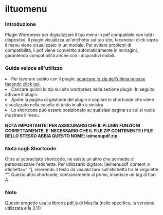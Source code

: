 # iltuomenu

<h3>Introduzione</h3>
Plugin Wordpress per digitalizzare il tuo menu in pdf compatibile con tutti i dispositivi. Il plugin visualizza un'etichetta sul tuo sito, facendoci click sopra il menu viene visualizzato in un modale.
Per evitare problemi di compatibilità, il pdf viene convertito automaticamente in immagini, garantendo compatibilità anche con i dispositivi mobili.


<h3>Guida veloce all'utilizzo</h3>

<li>Per lavorare subito con il plugin, <a href="https://github.com/Twindrillss/iltuomenu/releases/">scaricare lo zip dell'ultima release facendo click qui</a>.</li>

<li>Caricare quindi lo zip sul sito wordpress nella sezione plugin. In seguito attivare il plugin.</li>

<li>Aprire la pagina di gestione del plugin e copiare lo shortcode che viene visualizzato nella casella di testo in alto a sinistra.</li>

<li>Lo shortcode può essere posizionato su qualsiasi pagina su cui si vuole mostrare il menu.</li>

<br>
<b>NOTA IMPORTANTE: PER ASSICURARSI CHE IL PLUGIN FUNZIONI CORRETTAMENTE, E' NECESSARIO CHE IL FILE ZIP CONTENENTE I FILE DELLO STESSO ABBIA QUESTO NOME: ieimenupdf.zip</b>

<h3>Nota sugli Shortcode</h3>

Oltre al sopracitato shortcode, ne esiste un altro che permette di personalizzare l'etichetta. Per utilizzarlo digitare: [ieimenupdf_content_a etichetta="  "], inserendo il testo da visualizzare sull'etichetta tra le virgolette "". Questo altro shortcode, contrariamente al primo, inserisce un tag di tipo A.


<h3>Note</h3>

Questo progetto usa la libreria <a target="_blank" href="https://github.com/mozilla/pdf.js/">pdf.js</a> di Mozilla (nello specifico, la versione utilizzata è la 3.11)

